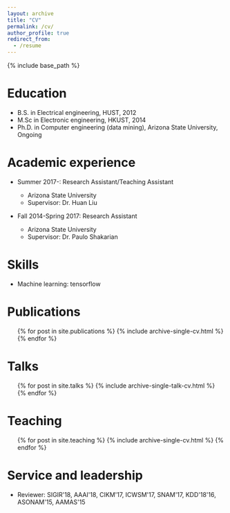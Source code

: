 ```yaml
---
layout: archive
title: "CV"
permalink: /cv/
author_profile: true
redirect_from:
  - /resume
---
```


{% include base_path %}

Education
======
* B.S. in Electrical engineering, HUST, 2012
* M.Sc in Electronic engineering, HKUST, 2014
* Ph.D. in Computer engineering (data mining), Arizona State University, Ongoing

Academic experience
======
* Summer 2017-: Research Assistant/Teaching Assistant
  * Arizona State University
  * Supervisor: Dr. Huan Liu

* Fall 2014-Spring 2017: Research Assistant
  * Arizona State University
  * Supervisor: Dr. Paulo Shakarian
  
Skills
======
* Machine learning: tensorflow

Publications
======
  <ul>{% for post in site.publications %}
    {% include archive-single-cv.html %}
  {% endfor %}</ul>
  
Talks
======
  <ul>{% for post in site.talks %}
    {% include archive-single-talk-cv.html %}
  {% endfor %}</ul>
  
Teaching
======
  <ul>{% for post in site.teaching %}
    {% include archive-single-cv.html %}
  {% endfor %}</ul>
  
Service and leadership
======
* Reviewer: SIGIR'18, AAAI'18, CIKM'17, ICWSM'17, SNAM'17, KDD'18'16, ASONAM'15, AAMAS'15
